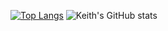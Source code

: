 [![Top Langs](https://github-readme-stats.vercel.app/api/top-langs/?username=kmmalpha&layout=compact&show_icons=true&theme=radical)](https://github.com/anuraghazra/github-readme-stats)
![Keith's GitHub stats](https://github-readme-stats.vercel.app/api?username=kmmalpha&show_icons=true&theme=radical)
